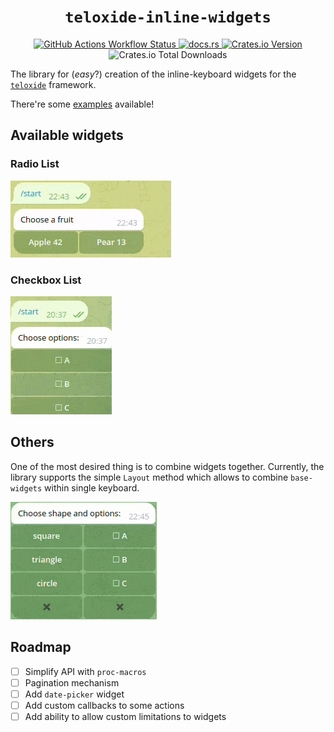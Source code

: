 <div align="center">
  <h1><code>teloxide-inline-widgets</code></h1>

  <a href="https://github.com/syrtcevvi/teloxide-inline-widgets/actions/workflows/ci.yml">
    <img alt="GitHub Actions Workflow Status" src="https://github.com/syrtcevvi/teloxide-inline-widgets/actions/workflows/ci.yml/badge.svg">
  </a>
  <a href="https://docs.rs/teloxide-inline-widgets/latest/teloxide_inline_widgets/">
    <img alt="docs.rs" src="https://img.shields.io/docsrs/teloxide-inline-widget">
  </a>
  <a href="https://crates.io/crates/teloxide-inline-widgets">
    <img alt="Crates.io Version" src="https://img.shields.io/crates/v/teloxide-inline-widgets">
  </a>
  <img alt="Crates.io Total Downloads" src="https://img.shields.io/crates/d/teloxide-inline-widgets">
</div>

The library for (*easy*?) creation of the inline-keyboard widgets for the [`teloxide`](https://github.com/teloxide/teloxide) framework.

There're some [examples](examples/README.md) available!

## Available widgets
### Radio List
![radio list example](examples/media/radio_list.gif)

### Checkbox List
![checkbox list example](examples/media/checkbox_list.gif)

## Others
One of the most desired thing is to combine widgets together. Currently, the library supports the simple `Layout` method which allows to combine `base-widgets` within single keyboard.

![multiple widgets](examples/media/multiple_widgets.gif)

## Roadmap
- [ ] Simplify API with `proc-macros`
- [ ] Pagination mechanism
- [ ] Add `date-picker` widget
- [ ] Add custom callbacks to some actions
- [ ] Add ability to allow custom limitations to widgets